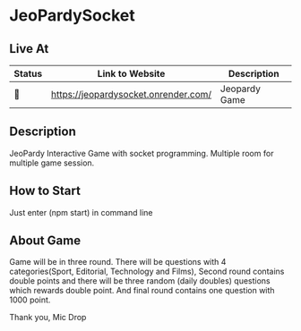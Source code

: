 # JeoPardySocket

 ## Live At
| Status        |  Link to Website                                           | Description            |
| ------------- | -------------------------------------------------------- | ---------------------- |
| :green_heart: | <https://jeopardysocket.onrender.com/>  | Jeopardy Game      |

## Description
JeoPardy Interactive Game with socket programming. Multiple room for multiple game session.

## How to Start
Just enter (npm start) in command line

## About Game
Game will be in three round. There will be questions with 4 categories(Sport, Editorial, Technology and Films),
Second round contains double points and there will be three random (daily doubles) questions which rewards double point.
And final round contains one question with 1000 point.

Thank you, Mic Drop
